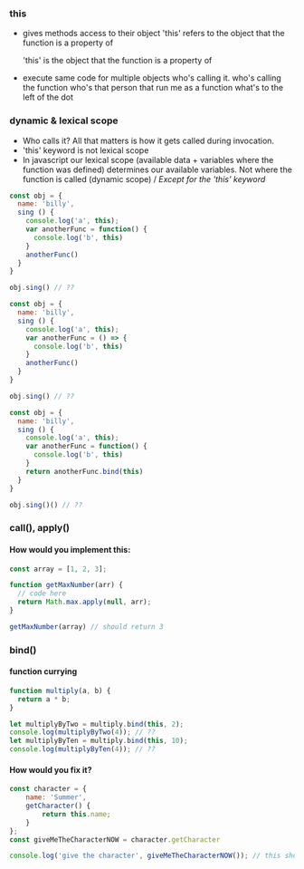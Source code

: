 
### this
- gives methods access to their object 
  'this' refers to the object that the function is a property of

  'this' is the object that the function is a property of

- execute same code for multiple objects
  who's calling it. who's calling the function
  who's that person that run me as a function
  what's to the left of the dot


### dynamic & lexical scope
  - Who calls it? All that matters is how it gets called during invocation.
  - 'this' keyword is not lexical scope
  - In javascript our lexical scope (available data + variables where the function was defined) determines our available variables. Not where the function is called (dynamic scope) / *Except for the 'this' keyword*

  ```js
  const obj = {
    name: 'billy',
    sing () {
      console.log('a', this);
      var anotherFunc = function() {
        console.log('b', this)
      }
      anotherFunc()
    }
  } 

  obj.sing() // ??
  ```


  ```js
  const obj = {
    name: 'billy',
    sing () {
      console.log('a', this);
      var anotherFunc = () => {
        console.log('b', this)
      }
      anotherFunc()
    }
  } 

  obj.sing() // ??
  ```

  ```js
  const obj = {
    name: 'billy',
    sing () {
      console.log('a', this);
      var anotherFunc = function() {
        console.log('b', this)
      }
      return anotherFunc.bind(this)
    }
  } 

  obj.sing()() // ??
  ```

### call(), apply() 
#### How would you implement this:
  ```js
  const array = [1, 2, 3];

  function getMaxNumber(arr) {
    // code here
    return Math.max.apply(null, arr);
  }

  getMaxNumber(array) // should return 3
  ```

### bind()
#### function currying
  ```js
  function multiply(a, b) {
    return a * b;
  }

  let multiplyByTwo = multiply.bind(this, 2);
  console.log(multiplyByTwo(4)); // ??
  let multiplyByTen = multiply.bind(this, 10);
  console.log(multiplyByTen(4)); // ??
  ```

#### How would you fix it?
```js
const character = {
    name: 'Summer',
    getCharacter() {
        return this.name;
    }
};
const giveMeTheCharacterNOW = character.getCharacter

console.log('give the character', giveMeTheCharacterNOW()); // this should return 'Summer', but doesn't
```